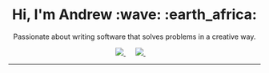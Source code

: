 <h1 align='center'> Hi, I'm Andrew :wave: :earth_africa:	 </h1>

<p align='center'>
  Passionate about writing software that solves problems in a creative way.
</p>

<p align='center'>
  <a href="https://www.linkedin.com/in/andrew-peattie/"><img src="https://img.shields.io/badge/linkedin-%230077B5.svg?&style=for-the-       badge&logo=linkedin&logoColor=white" />
  </a>&nbsp;&nbsp;&nbsp;&nbsp;
  <a href="drewpeattie@hotmail.com"><img src="https://img.shields.io/badge/hotmail-%23D14836.svg?&style=for-the-badge&logo=gmail&logoColor=white" />    </a>&nbsp;&nbsp;&nbsp;&nbsp;
</P>

<hr>


